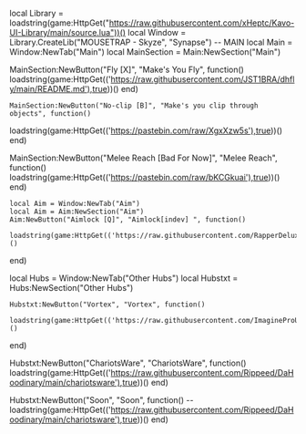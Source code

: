 local Library = loadstring(game:HttpGet("https://raw.githubusercontent.com/xHeptc/Kavo-UI-Library/main/source.lua"))()
local Window = Library.CreateLib("MOUSETRAP - Skyze", "Synapse")
    -- MAIN
    local Main = Window:NewTab("Main")
    local MainSection = Main:NewSection("Main")


    
  MainSection:NewButton("Fly [X]", "Make's You Fly", function()
        loadstring(game:HttpGet(('https://raw.githubusercontent.com/JST1BRA/dhfly/main/README.md'),true))()
    end)

    MainSection:NewButton("No-clip [B]", "Make's you clip through objects", function()
   loadstring(game:HttpGet(('https://pastebin.com/raw/XgxXzw5s'),true))()
  end)


  MainSection:NewButton("Melee Reach [Bad For Now]", "Melee Reach", function()
        loadstring(game:HttpGet(('https://pastebin.com/raw/bKCGkuai'),true))()
    end)

    local Aim = Window:NewTab("Aim")
    local Aim = Aim:NewSection("Aim")
    Aim:NewButton("Aimlock [Q]", "Aimlock[indev] ", function()
      loadstring(game:HttpGet(('https://raw.githubusercontent.com/RapperDeluxe/scripts/main/Silent%20Aimlock%20Da%20Hood'),true))()
  end)

  local Hubs = Window:NewTab("Other Hubs")
    local Hubstxt = Hubs:NewSection("Other Hubs")

    Hubstxt:NewButton("Vortex", "Vortex", function()
      loadstring(game:HttpGet(('https://raw.githubusercontent.com/ImagineProUser/vortexdahood/main/vortex'),true))()
  end)


  Hubstxt:NewButton("ChariotsWare", "ChariotsWare", function()
    loadstring(game:HttpGet(('https://raw.githubusercontent.com/Rippeed/DaHoodinary/main/chariotsware'),true))()
end)

Hubstxt:NewButton("Soon", "Soon", function()
  --loadstring(game:HttpGet(('https://raw.githubusercontent.com/Rippeed/DaHoodinary/main/chariotsware'),true))()
end)



    
